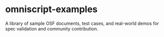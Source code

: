 # omniscript-examples
A library of sample OSF documents, test cases, and real-world demos for spec validation and community contribution.
